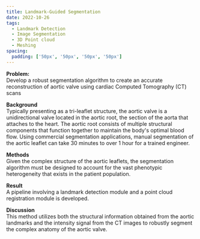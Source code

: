 ```yaml
---
title: Landmark-Guided Segmentation
date: 2022-10-26
tags:
  - Landmark Detection
  - Image Segmentation
  - 3D Point cloud
  - Meshing
spacing:
  padding: ['50px', '50px', '50px', '50px']
---
```


**Problem:**\
Develop a robust segmentation algorithm to create an accurate reconstruction of aortic valve using cardiac Computed Tomography (CT) scans
<!--more-->

**Background**\
Typically presenting as a tri-leaflet structure, the aortic valve is a unidirectional valve located in the aortic root, the section of the aorta that attaches to the heart.
The aortic root consists of multiple structural components that function together to maintain the body's optimal blood flow.
Using commercial segmentation applications, manual segmentation of the aortic leaflet can take 30 minutes to over 1 hour for a trained engineer. 

**Methods**\
Given the complex structure of the aortic leaflets, the segmentation algorithm must be designed to account for the vast phenotypic heterogeneity that exists in
the patient population. 

**Result**\
A pipeline involving a landmark detection module and a point cloud registration module is developed. 

**Discussion**\
This method utilizes both the structural information obtained from the aortic landmarks and the intensity signal from the CT images to robustly segment the complex anatomy of the aortic valve. 


